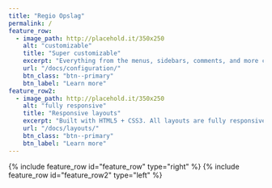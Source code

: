 ```yaml
---
title: "Regio Opslag"
permalink: /
feature_row:
  - image_path: http://placehold.it/350x250
    alt: "customizable"
    title: "Super customizable"
    excerpt: "Everything from the menus, sidebars, comments, and more can be configured or set with YAML Front Matter."
    url: "/docs/configuration/"
    btn_class: "btn--primary"
    btn_label: "Learn more"
feature_row2:
  - image_path: http://placehold.it/350x250
    alt: "fully responsive"
    title: "Responsive layouts"
    excerpt: "Built with HTML5 + CSS3. All layouts are fully responsive with helpers to augment your content."
    url: "/docs/layouts/"
    btn_class: "btn--primary"
    btn_label: "Learn more"     
---
```


{% include feature_row id="feature_row" type="right" %}
{% include feature_row id="feature_row2" type="left" %}